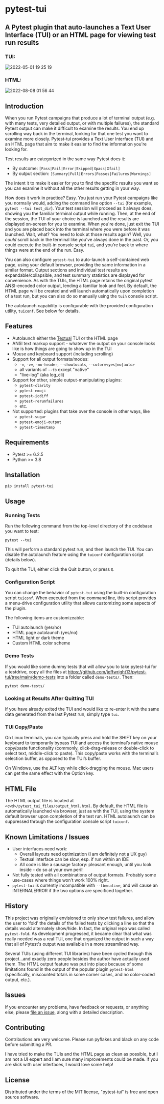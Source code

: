 # pytest-tui
## A Pytest plugin that auto-launches a Text User Interface (TUI) or an HTML page for viewing test run results

### TUI:
![2022-05-01 19 25 19](https://user-images.githubusercontent.com/4308435/166174159-b442a5b5-416d-42a0-badd-7401e9980e47.gif)

### HTML:
![2022-08-08 01 56 44](https://user-images.githubusercontent.com/4308435/183372960-f274b370-95e6-4252-b056-ab1225fe878e.gif)

## Introduction
When you run Pytest campaigns that produce a lot of terminal output (e.g. with many tests, very detailed output, or with multiple failures), the standard Pytest output can make it difficult to examine the results. You end up scrolling way back in the terminal, looking for that one test you want to examine more closely. Pytest-tui provides a Text User Interface (TUI) and an HTML page that aim to make it easier to find the information you're looking for.

Test results are categorized in the same way Pytest does it:

- By outcome: `[Pass|Fail|Error|Skipped|Xpass|Xfail]`
- By output section: `[Summary|Full|Errors|Passes|Failures|Warnings]`

The intent it to make it easier for you to find the specific results you want so you can examine it without all the other results getting in your way.

How does it work in practice? Easy. You just run your Pytest campaigns like you normally would, adding the command line option `--tui` (for example, `pytest --tui test_dir`). Your test session will proceed as it always does, showing you the familiar terminal output while running. Then, at the end of the session, the TUI of your choice is launched and the results are displayed on-screen for you to examine. When you're done, just exit the TUI and you are placed back into the terminal where you were before it was launched. Wait, what? You need to look at those results again? Well, you *could* scroll back in the terminal like you've always done in the past. Or, you could execute the built-in console script `tui`, and you're back to where things were at the end of the run. Easy.

You can also configure `pytest-tui` to auto-launch a self-contained web page, using your default browser, providing the same information in a similar format. Output sections and individual test results are expandable/collapsible, and test summary statistics are displayed for convenience. As with the TUIs, the HTML page retains the original pytest ANSI-encoded color output, lending a familiar look and feel. By default, the HTML page will be created and will launch automatically upon completion of a test run, but you can also do so manually using the `tuih` console script.

The autolaunch capability is configurable with the provided configuration utility, `tuiconf`. See below for details.

## Features
- Autolaunch either the [Textual](https://github.com/Textualize/textual) TUI or the HTML page
- ANSI text markup support - whatever the output on your console looks like is how things are going to show up in the TUI
- Mouse and keyboard support (including scrolling)
- Support for all output formats/modes:
  - `-v`, `-vv`, `-no-header`, `--showlocals`, `--color=<yes|no|auto>`
  - all variants of `--tb` except "native"
  - "live-log" (aka log_cli)
- Support for other, simple output-manipulating plugins:
  - `pytest-clarity`
  - `pytest-emoji`
  - `pytest-icdiff`
  - `pytest-rerunfailures`
  - etc.
- Not supported: plugins that take over the console in other ways, like
  - `pytest-sugar`
  - `pytest-emoji-output`
  - `pytest-timestamp`

## Requirements
- Pytest >= 6.2.5
- Python >= 3.8

## Installation
`pip install pytest-tui`

## Usage

### Running Tests

Run the following command from the top-level directory of the codebase you want to test:

`pytest --tui`

This will perform a standard pytest run, and then launch the TUI. You can disable the autolaunch feature using the `tuiconf` configuration script (details below).

To quit the TUI, either click the Quit button, or press `Q`.

### Configuration Script

You can change the behavior of `pytest-tui` using the built-in configuration script `tuiconf`. When executed from the command line, this script provides a menu-drive configuration utility that allows customizing some aspects of the plugin.

The following items are customizeable:
- TUI autolaunch (yes/no)
- HTML page autolaunch (yes/no)
- HTML light or dark theme
- Custom HTML color scheme

### Demo Tests
 If you would like some dummy tests that will allow you to take pytest-tui for a testdrive, copy all the files at https://github.com/jeffwright13/pytest-tui/tree/main/demo-tests into a folder called `demo-tests/`. Then:

`pytest demo-tests/`

### Looking at Results After Quitting TUI

If you have already exited the TUI and would like to re-enter it with the same data generated from the last Pytest run, simply type `tui`.

### TUI Copy/Paste

On Linux terminals, you can typically press and hold the SHIFT key on your keyboard to temporarily bypass TUI and access the terminal’s native mouse copy/paste functionality (commonly, click-drag-release or double-click to select text, middle-click to paste). This copy/paste works with the terminal’s selection buffer, as opposed to the TUI’s buffer.

On Windows, use the ALT key while click-dragging the mouse. Mac users can get the same effect with the Option key.

## HTML File
The HTML output file is located at `<cwd>/pytest_tui_files/output_html.html`. By default, the HTML file is automatically launched via browser, just as with the TUI, using the system default browser upon completion of the test run. HTML autolaunch can be suppressed through the configuration console script `tuiconf`.

## Known Limitations / Issues
- User interfaces need work:
  - Overall layouts need optimization (I am definitely not a UX guy)
  - Textual interface can be slow, esp. if run within an IDE
  - All code is like a sausage factory: pleasant enough, until you look inside - do so at your own peril!
- Not fully tested with all combinations of output formats. Probably some use-cases where things won't work 100% right.
- `pytest-tui` is currently incompatible with `--tb=native`, and will cause an INTERNALERROR if the two options are specificed together.

## History
This project was originally envisioned to only show test failures, and allow the user to 'fold' the details of the failed tests by clicking a line so that the details would alternately show/hide. In fact, the original repo was called `pytest-fold`. As development progressed, it became clear that what was really needed was a real TUI, one that organized the output in such a way that all of Pytest's output was available in a more streamlined way.

Several TUIs (using different TUI libraries) have been cycled through this project...and exactly zero people besides the author have actually used them. The HTML output feature was put into place because of some limitations found in the output of the popular plugin `pytest-html` (specifically, miscounted totals in some corner cases, and no color-coded output, etc.).

## Issues
If you encounter any problems, have feedback or requests, or anything else, please [file an issue](https://github.com/jeffwright13/pytest-tui/issues/new), along with a detailed description.

## Contributing
Contributions are very welcome. Please run pyflakes and black on any code before submitting a PR.

I have tried to make the TUIs and the HTML page as clean as possible, but I am not a UI expert and I am sure many improvements could be made. If you are slick with user interfaces, I would love some help!

## License
Distributed under the terms of the MIT license, "pytest-tui" is free and open source software.
